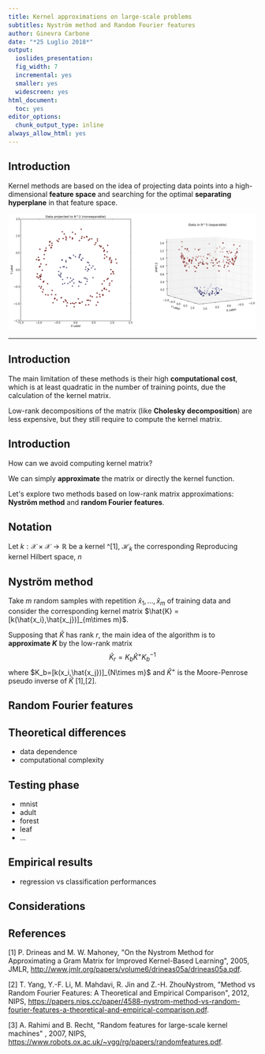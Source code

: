 ```yaml
---
title: Kernel approximations on large-scale problems
subtitles: Nyström method and Random Fourier features
author: Ginevra Carbone
date: "*25 Luglio 2018*"
output:
  ioslides_presentation:
  fig_width: 7
  incremental: yes
  smaller: yes
  widescreen: yes
html_document:
  toc: yes
editor_options:
  chunk_output_type: inline
always_allow_html: yes
---
```

          
## Introduction 

Kernel methods are based on the idea of projecting data points into a high-dimensional **feature space** and searching for the optimal **separating hyperplane** in that feature space.

<!-- ![](figures/kernel_trick.png){ width=20 } -->

<div align="center">
<img src="figures/kernel_trick.png" width=600>
</div>

---

## Introduction

The main limitation of these methods is their high **computational cost**, which is at least quadratic in the number of training points, due the calculation of the kernel matrix.

Low-rank decompositions of the matrix (like **Cholesky decomposition**) are less expensive, but they still require to compute the kernel matrix.

<!-- dire qualcosa di più su cholesky.. -->

## Introduction

How can we avoid computing kernel matrix? 

We can simply **approximate** the matrix or directly the kernel function.

Let's explore two methods based on low-rank matrix approximations: **Nyström method** and **random Fourier features**.

## Notation

<!-- prima descrivo i metodi, poi vedo cosa mi serve definire... in caso scrivo un'appendice -->

Let $k:\mathcal{X}\times\mathcal{X}\rightarrow \mathbb{R}$ be a kernel ^[1], $\mathcal{H}_k$ the corresponding Reproducing kernel Hilbert space, $n$


[^1]: $\mathcal{X}\in \mathbb{R}^d$

## Nyström method

<!-- These are the main steps:  -->

Take $m$ random samples with repetition $\hat{x}_1,\dots, \hat{x}_m$ of training data and consider the corresponding kernel matrix $\hat{K} = [k(\hat{x_i},\hat{x_j})]_{m\times m}$.

Supposing that $\hat{K}$ has rank $r$, the main idea of the algorithm is to **approximate $K$** by the low-rank matrix 
$$
{\hat{K}}_r = K_b \hat{K}^+ {K_b}^{-1}
$$
where $K_b=[k(x_i,\hat{x_j})]_{N\times m}$ and $\hat{K}^+$ is the Moore-Penrose pseudo inverse of $\hat{K}$ [1],[2].

<!-- dire che la matrice ha rango r -->

## Random Fourier features

## Theoretical differences

- data dependence
- computational complexity


## Testing phase

- mnist
- adult
- forest
- leaf
- ...

## Empirical results

- regression vs classification performances

## Considerations


## References

[1] P. Drineas and M. W. Mahoney, "On the Nystrom Method for Approximating a Gram Matrix for Improved Kernel-Based Learning", 2005, JMLR,
http://www.jmlr.org/papers/volume6/drineas05a/drineas05a.pdf.

[2] T. Yang, Y.-F. Li, M. Mahdavi, R. Jin and Z.-H. ZhouNystrom, "Method vs Random Fourier Features: A Theoretical and Empirical Comparison", 2012, NIPS, https://papers.nips.cc/paper/4588-nystrom-method-vs-random-fourier-features-a-theoretical-and-empirical-comparison.pdf.

[3] A. Rahimi and B. Recht, "Random features for large-scale kernel machines" , 2007, NIPS, https://www.robots.ox.ac.uk/~vgg/rg/papers/randomfeatures.pdf.










